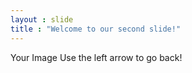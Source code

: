 ```yaml
---
layout : slide
title : "Welcome to our second slide!"
---
```

Your Image
Use the left arrow to go back!
